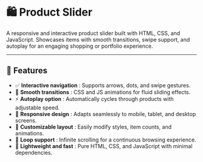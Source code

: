 # 🛍️ Product Slider

A responsive and interactive product slider built with HTML, CSS, and JavaScript. Showcases items with smooth transitions, swipe support, and autoplay for an engaging shopping or portfolio experience.  

---

## 🚀 Features
- ✅ **Interactive navigation** : Supports arrows, dots, and swipe gestures.  
- 🎨 **Smooth transitions** : CSS and JS animations for fluid sliding effects.  
- ⚡ **Autoplay option** : Automatically cycles through products with adjustable speed.  
- 📱 **Responsive design** : Adapts seamlessly to mobile, tablet, and desktop screens.  
- 🧩 **Customizable layout** : Easily modify styles, item counts, and animations.  
- 🔄 **Loop support** : Infinite scrolling for a continuous browsing experience.  
- 🎯 **Lightweight and fast** : Pure HTML, CSS, and JavaScript with minimal dependencies.  
